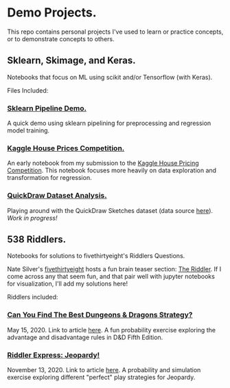 # Demo Projects.

This repo contains personal projects I've used to learn or practice concepts, or to demonstrate concepts to others.

## Sklearn, Skimage, and Keras.

Notebooks that focus on ML using scikit and/or Tensorflow (with Keras).

Files Included:

### [Sklearn Pipeline Demo.](https://github.com/apdachowicz/test-projects/blob/master/sklearn_projects/regression/sklearn_regression_pipeline_demo.ipynb)
A quick demo using sklearn pipelining for preprocessing and regression model training.

### [Kaggle House Prices Competition.](https://github.com/apdachowicz/test-projects/blob/master/sklearn_projects/regression/house-prices-random-forest-regression-analysis.ipynb)
An early notebook from my submission to the [Kaggle House Pricing Competition](https://www.kaggle.com/c/house-prices-advanced-regression-techniques). This notebook focuses more heavily on data exploration and transformation for regression.

### [QuickDraw Dataset Analysis.](https://github.com/apdachowicz/test-projects/tree/master/sklearn_projects/image_processing)
Playing around with the QuickDraw Sketches dataset (data source [here](https://github.com/googlecreativelab/quickdraw-dataset)). *Work in progress!*

## 538 Riddlers.

Notebooks for solutions to fivethirtyeight's Riddlers Questions.

Nate Silver's [fivethirtyeight](https://fivethirtyeight.com/) hosts a fun brain teaser section: [The Riddler](https://fivethirtyeight.com/tag/the-riddler/). If I come across any that seem fun, and that pair well with jupyter notebooks for visualization, I'll add my solutions here! 

Riddlers included:
### [Can You Find The Best Dungeons & Dragons Strategy?](https://github.com/apdachowicz/test-projects/blob/master/538_Riddles/05152020_DnD.ipynb)
May 15, 2020. Link to article [here](https://fivethirtyeight.com/features/can-you-find-the-best-dungeons-dragons-strategy/). A fun probability exercise exploring the advantage and disadvantage rules in D&D Fifth Edition.

### [Riddler Express: Jeopardy!](https://github.com/apdachowicz/test-projects/blob/master/538_Riddles/11132020_Jeopardy.ipynb)
November 13, 2020. Link to article [here](https://fivethirtyeight.com/features/can-you-snatch-defeat-from-the-jaws-of-victory/). A probability and simulation exercise exploring different "perfect" play strategies for Jeopardy. 
